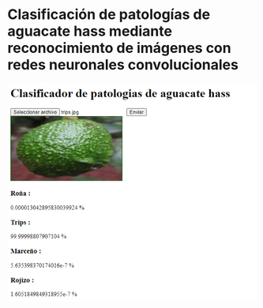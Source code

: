 # Clasificación de patologías de aguacate hass mediante reconocimiento de imágenes con redes neuronales convolucionales

![Foto Prototipo](https://github.com/snrnieto/clasificador-aguacate/blob/master/Prototipo%20funcional.PNG)
